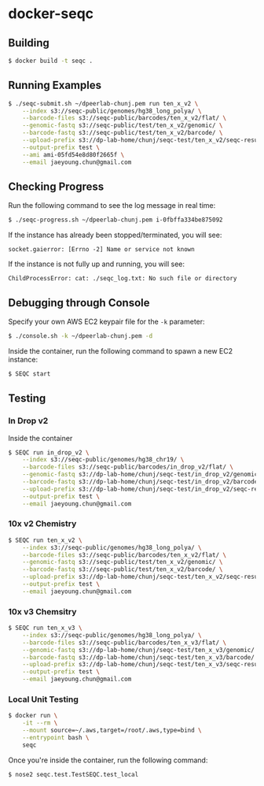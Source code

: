 # docker-seqc

## Building

```bash
$ docker build -t seqc .
```

## Running Examples

```bash
$ ./seqc-submit.sh ~/dpeerlab-chunj.pem run ten_x_v2 \
    --index s3://seqc-public/genomes/hg38_long_polya/ \
    --barcode-files s3://seqc-public/barcodes/ten_x_v2/flat/ \
    --genomic-fastq s3://seqc-public/test/ten_x_v2/genomic/ \
    --barcode-fastq s3://seqc-public/test/ten_x_v2/barcode/ \
    --upload-prefix s3://dp-lab-home/chunj/seqc-test/ten_x_v2/seqc-results/ \
    --output-prefix test \
    --ami ami-05fd54e8d80f2665f \
    --email jaeyoung.chun@gmail.com
```

## Checking Progress

Run the following command to see the log message in real time:

```bash
$ ./seqc-progress.sh ~/dpeerlab-chunj.pem i-0fbffa334be875092
```

If the instance has already been stopped/terminated, you will see:

```
socket.gaierror: [Errno -2] Name or service not known
```

If the instance is not fully up and running, you will see:

```
ChildProcessError: cat: ./seqc_log.txt: No such file or directory
```

## Debugging through Console

Specify your own AWS EC2 keypair file for the `-k` parameter:

```bash
$ ./console.sh -k ~/dpeerlab-chunj.pem -d
```

Inside the container, run the following command to spawn a new EC2 instance:

```bash
$ SEQC start
```

## Testing

### In Drop v2

Inside the container

```bash
$ SEQC run in_drop_v2 \
    --index s3://seqc-public/genomes/hg38_chr19/ \
    --barcode-files s3://seqc-public/barcodes/in_drop_v2/flat/ \
    --genomic-fastq s3://dp-lab-home/chunj/seqc-test/in_drop_v2/genomic/ \
    --barcode-fastq s3://dp-lab-home/chunj/seqc-test/in_drop_v2/barcode/ \
    --upload-prefix s3://dp-lab-home/chunj/seqc-test/in_drop_v2/seqc-results/ \
    --output-prefix test \
    --email jaeyoung.chun@gmail.com
```

### 10x v2 Chemistry

```bash
$ SEQC run ten_x_v2 \
    --index s3://seqc-public/genomes/hg38_long_polya/ \
    --barcode-files s3://seqc-public/barcodes/ten_x_v2/flat/ \
    --genomic-fastq s3://seqc-public/test/ten_x_v2/genomic/ \
    --barcode-fastq s3://seqc-public/test/ten_x_v2/barcode/ \
    --upload-prefix s3://dp-lab-home/chunj/seqc-test/ten_x_v2/seqc-results/ \
    --output-prefix test \
    --email jaeyoung.chun@gmail.com
```

### 10x v3 Chemsitry

```bash
$ SEQC run ten_x_v3 \
    --index s3://seqc-public/genomes/hg38_long_polya/ \
    --barcode-files s3://seqc-public/barcodes/ten_x_v3/flat/ \
    --genomic-fastq s3://dp-lab-home/chunj/seqc-test/ten_x_v3/genomic/ \
    --barcode-fastq s3://dp-lab-home/chunj/seqc-test/ten_x_v3/barcode/ \
    --upload-prefix s3://dp-lab-home/chunj/seqc-test/ten_x_v3/seqc-results/ \
    --output-prefix test \
    --email jaeyoung.chun@gmail.com
```

### Local Unit Testing

```bash
$ docker run \
    -it --rm \
    --mount source=~/.aws,target=/root/.aws,type=bind \
    --entrypoint bash \
    seqc
```

Once you're inside the container, run the following command:

```bash
$ nose2 seqc.test.TestSEQC.test_local
```
